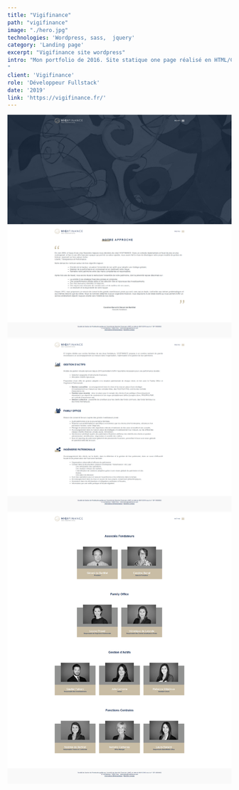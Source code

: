 ```yaml
---
title: "Vigifinance"
path: "vigifinance"
image: "./hero.jpg"
technologies: 'Wordpress, sass,  jquery'
category: 'Landing page'
excerpt: "Vigifinance site wordpress"
intro: "Mon portfolio de 2016. Site statique one page réalisé en HTML/CSS.
"
client: 'Vigifinance'
role: 'Développeur Fullstack'
date: '2019'
link: 'https://vigifinance.fr/'
---
```

![vigifinance homepage](./vigifinance-home.png)
![page vigifinance notre approche](./vigifinance-notre-approche.png)
![page vigifinance nos expertises](./vigifinance-nos-expertises.png)
![page vigifinance notre equipe](./vigifinance-notre-equipe.png)

